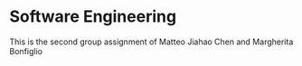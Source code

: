 # Software Engineering
  This is the second group assignment of Matteo Jiahao Chen and Margherita Bonfiglio
